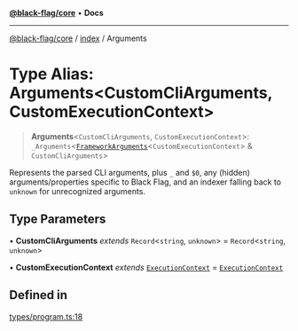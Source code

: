 [**@black-flag/core**](../../README.md) • **Docs**

***

[@black-flag/core](../../README.md) / [index](../README.md) / Arguments

# Type Alias: Arguments\<CustomCliArguments, CustomExecutionContext\>

> **Arguments**\<`CustomCliArguments`, `CustomExecutionContext`\>: `_Arguments`\<[`FrameworkArguments`](../../util/type-aliases/FrameworkArguments.md)\<`CustomExecutionContext`\> & `CustomCliArguments`\>

Represents the parsed CLI arguments, plus `_` and `$0`, any (hidden)
arguments/properties specific to Black Flag, and an indexer falling back to
`unknown` for unrecognized arguments.

## Type Parameters

• **CustomCliArguments** *extends* `Record`\<`string`, `unknown`\> = `Record`\<`string`, `unknown`\>

• **CustomExecutionContext** *extends* [`ExecutionContext`](../../util/type-aliases/ExecutionContext.md) = [`ExecutionContext`](../../util/type-aliases/ExecutionContext.md)

## Defined in

[types/program.ts:18](https://github.com/Xunnamius/black-flag/blob/99e2b3aa8ebef83fdf414dda22ad11405c1907df/types/program.ts#L18)
